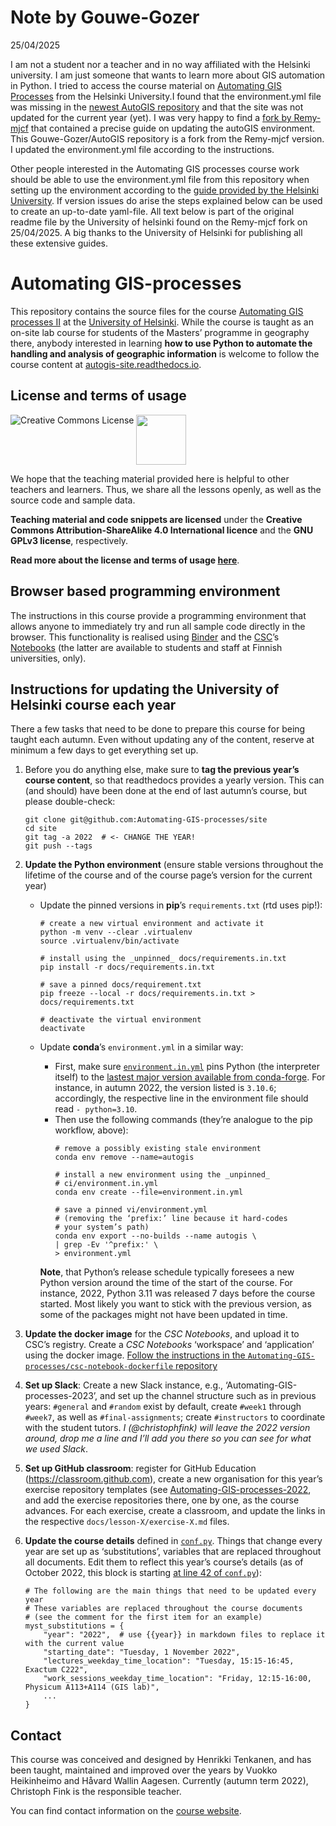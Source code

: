 # Note by Gouwe-Gozer
25/04/2025

I am not a student nor a teacher and in no way affiliated with the Helsinki university. I am just someone that wants to learn more about GIS automation in Python. I tried to access the course material on  [Automating GIS Processes](https://autogis-site.readthedocs.io/en/latest/) from the Helsinki University.I found that the environment.yml file was missing in the [newest AutoGIS repository](https://github.com/Automating-GIS-processes/site) and that the site was not updated for the current year (yet). I was very happy to find a [fork by Remy-mjcf](https://github.com/Remy-mjcf/AutoGIS) that contained a precise guide on updating the autoGIS environment. This Gouwe-Gozer/AutoGIS repository is a fork from the Remy-mjcf version. I updated the environment.yml file according to the instructions.

Other people interested in the Automating GIS processes course work should be able to use the environment.yml file from this repository when setting up the environment according to the [guide provided by the Helsinki University](https://autogis-site.readthedocs.io/en/latest/course-info/create-python-gis-environment.html). If version issues do arise the steps explained below can be used to create an up-to-date yaml-file. All text below is part of the original readme file by the University of helsinki found on the Remy-mjcf fork on 25/04/2025. A big thanks to the University of Helsinki for publishing all these extensive guides.

# Automating GIS-processes

This repository contains the source files for the course [Automating GIS
processes II](https://studies.helsinki.fi/courses/?searchText=GEOG-329-2) at the
[University of Helsinki](https://helsinki.fi/). While the course is taught as an
on-site lab course for students of the Masters’ programme in geography there,
anybody interested in learning **how to use Python to automate the handling and
analysis of geographic information** is welcome to follow the course content at
[autogis-site.readthedocs.io](https://autogis-site.readthedocs.io/).


## License and terms of usage

<a rel="license" href="http://creativecommons.org/licenses/by-sa/4.0/"><img
alt="Creative Commons License" style="border-width:0" align="left"
src="https://i.creativecommons.org/l/by-sa/4.0/88x31.png" /></a></a> <img
src="https://github.com/Automating-GIS-processes/2016/blob/master/source/img/GPLv3_Logo.jpg"
width="80">

We hope that the teaching material provided here is helpful to other teachers
and learners. Thus, we share all the lessons openly, as well as the source code
and sample data.

**Teaching material and code snippets are licensed** under the **Creative
Commons Attribution-ShareAlike 4.0 International licence** and the **GNU GPLv3
license**, respectively.

**Read more about the license and terms of usage
[here](https://autogis-site.readthedocs.io/en/latest/course-info/license.html)**.


## Browser based programming environment

The instructions in this course provide a programming environment that allows
anyone to immediately try and run all sample code directly in the browser. This
functionality is realised using [Binder](https://mybinder.org/) and the
[CSC](https://csc.fi/)’s [Notebooks](https://notebooks.csc.fi/) (the latter are
available to students and staff at Finnish universities, only).


## Instructions for updating the University of Helsinki course each year

There a few tasks that need to be done to prepare this course for being taught
each autumn. Even without updating any of the content, reserve at minimum a
few days to get everything set up.

1. Before you do anything else, make sure to **tag the previous year’s course
   content**, so that readthedocs provides a yearly version.
   This can (and should) have been done at the end of last autumn’s course,
   but please double-check:

    ```
    git clone git@github.com:Automating-GIS-processes/site
    cd site
    git tag -a 2022  # <- CHANGE THE YEAR!
    git push --tags
    ```

2. **Update the Python environment** (ensure stable versions throughout the lifetime
   of the course and of the course page’s version for the current year)
    - Update the pinned versions in **pip**’s `requirements.txt` (rtd uses pip!):
        ```
        # create a new virtual environment and activate it
        python -m venv --clear .virtualenv
        source .virtualenv/bin/activate

        # install using the _unpinned_ docs/requirements.in.txt
        pip install -r docs/requirements.in.txt

        # save a pinned docs/requirement.txt
        pip freeze --local -r docs/requirements.in.txt > docs/requirements.txt

        # deactivate the virtual environment
        deactivate
        ```
    - Update **conda**’s `environment.yml` in a similar way:
        - First, make sure [`environment.in.yml`](ci/environment.in.yml) pins
          Python (the interpreter itself) to the [lastest major version available
          from conda-forge](https://anaconda.org/conda-forge/python). For
          instance, in autumn 2022, the version listed is `3.10.6`; accordingly,
          the respective line in the environment file should read `- python=3.10`.
        - Then use the following commands (they’re analogue to the pip workflow,
          above):
            ```
            # remove a possibly existing stale environment
            conda env remove --name=autogis

            # install a new environment using the _unpinned_
            # ci/environment.in.yml
            conda env create --file=environment.in.yml

            # save a pinned vi/environment.yml
            # (removing the ‘prefix:’ line because it hard-codes
            # your system’s path)
            conda env export --no-builds --name autogis \
            | grep -Ev '^prefix:' \
            > environment.yml
            ```

      **Note**, that Python’s release schedule typically foresees a new Python
      version around the time of the start of the course. For instance, 2022,
      Python 3.11 was released 7 days before the course started. Most likely
      you want to stick with the previous version, as some of the packages
      might not have been updated in time.

3. **Update the docker image** for the *CSC Notebooks*, and upload it to CSC’s registry.
   Create a *CSC Notebooks* ‘workspace’ and ‘application’ using the docker image.
   [Follow the instructions in the `Automating-GIS-processes/csc-notebook-dockerfile`
   repository](https://github.com/Automating-GIS-processes/csc-notebook-dockerfile)

4. **Set up Slack**: Create a new Slack instance, e.g.,
   ‘Automating-GIS-processes-2023’, and set up the channel structure such as in
   previous years: `#general` and `#random` exist by default, create `#week1`
   through `#week7`, as well as `#final-assignments`; create `#instructors` to
   coordinate with the student tutors. *I (@christophfink) will leave the 2022
   version around, drop me a line and I’ll add you there so you can see for what
   we used Slack*.

5. **Set up GitHub classroom**: register for GitHub Education
   (https://classroom.github.com), create a new organisation for this year’s
   exercise repository templates (see
   [Automating-GIS-processes-2022](https://github.com/Automating-GIS-processes-2022),
   and add the exercise repositories there, one by one, as the course advances.
   For each exercise, create a classroom, and update the links in the respective
   `docs/lesson-X/exercise-X.md` files.

6. **Update the course details** defined in [`conf.py`](docs/conf.py). Things that
   change every year are set up as ‘substitutions’, variables that are replaced
   throughout all documents. Edit them to reflect this year’s course’s details
   (as of October 2022, this block is starting [at line 42 of
   `conf.py`](docs/conf.py#L42)):

    ```
    # The following are the main things that need to be updated every year
    # These variables are replaced throughout the course documents
    # (see the comment for the first item for an example)
    myst_substitutions = {
        "year": "2022",  # use {{year}} in markdown files to replace it with the current value
        "starting_date": "Tuesday, 1 November 2022",
        "lectures_weekday_time_location": "Tuesday, 15:15-16:45, Exactum C222",
        "work_sessions_weekday_time_location": "Friday, 12:15-16:00, Physicum A113+A114 (GIS lab)",
        ...
    }
    ```

<!--
TODO: Add instructions for future teachers of this course:
    - How to regenerate the docs locally
    - How to fork the repository, and use merge requests as a way to test
      changes before going live
    - How to remove the lesson contents and add them week after week using pull requests
    - How to update the gh-action access token
    - Refreshing the notebooks, and also adding them week after week.
    - ...
-->


## Contact

This course was conceived and designed by Henrikki Tenkanen, and has been
taught, maintained and improved over the years by Vuokko Heikinheimo and Håvard
Wallin Aagesen. Currently (autumn term 2022), Christoph Fink is the responsible
teacher.

You can find contact information on the [course
website](https://autogis-site.readthedocs.io/en/latest/course-info/general-information.html).
